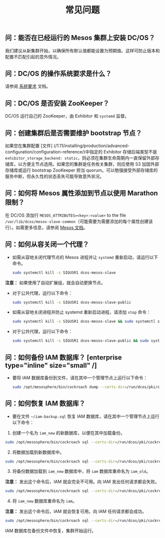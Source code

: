 ﻿---
layout: layout.pug
navigationTitle: 常见问题
title: 常见问题
menuWeight: 20
excerpt: 关于安装 DC/OS 的常见问题
---


## 问：能否在已经运行的 Mesos 集群上安装 DC/OS？
我们建议从新集群开始，以确保所有默认值都能设置为预期值。这样可防止版本和配置不匹配引起的意外情况。

## 问：DC/OS 的操作系统要求是什么？
请参阅 [系统要求](/cn/1.11/installing/production/system-requirements/) 文档。

## 问：DC/OS 是否安装 ZooKeeper？
DC/OS 运行自己的 ZooKeeper，由 Exhibitor 和 `systemd` 监督。

## 问：创建集群后是否需要维护 bootstrap 节点？
如果您在集群配置 [文件] (/1.11/installing/production/advanced-configuration/configuration-reference/)中指定的 Exhibitor 存储后端类型不是 `exhibitor_storage_backend: static`，则必须在集群生命周期内一直保留外部存储库，以方便主节点选用。如果您的集群是任务攸关集群，则应使用 S3 加固外部存储库或运行 bootstrap ZooKeeper 担当 quorum。可以勉强接受外部存储库的服务中断，但永久性的状态丢失可能导致意外状况。

## 问：如何将 Mesos 属性添加到节点以使用 Marathon 限制？

在 DC/OS 添加行 `MESOS_ATTRIBUTES=<key>:<value>` to the file `/var/lib/dcos/mesos-slave-common`（可能需要为需要添加的每个属性创建该行）。如需更多信息，请参阅 [Mesos 文档](http://mesos.apache.org/documentation/latest/attributes-resources/)。

## 问：如何从容关闭一个代理？

- 如需从容地关闭代理节点的 Mesos 进程并让 `systemd` 重新启动，请运行以下命令。

    ```bash
    sudo systemctl kill -s SIGUSR1 dcos-mesos-slave
    ```

**注意：** 如果使用了自动扩展组，就会自动更换节点。

- 对于公共代理，运行以下命令：

    ```bash
    sudo systemctl kill -s SIGUSR1 dcos-mesos-slave-public
    ```

- 如需从容地关闭进程并防止 systemd 重新启动进程，请添加 `stop` 命令：

    ```bash
    sudo systemctl kill -s SIGUSR1 dcos-mesos-slave && sudo systemctl stop dcos-mesos-slave
    ```

- 对于公共代理，运行以下命令：

    ```bash
    sudo systemctl kill -s SIGUSR1 dcos-mesos-slave-public && sudo systemctl stop dcos-mesos-slave-public
    ```

## 问：如何备份 IAM 数据库？ [enterprise type="inline" size="small" /]

- 要将 IAM 数据库备份到文件，请在其中一个管理节点上运行以下命令：

    ```bash
    sudo /opt/mesosphere/bin/cockroach dump --certs-dir=/run/dcos/pki/cockroach --host=$(/opt/mesosphere/bin/detect_ip) iam > ~/iam-backup.sql
    ```

## 问：如何恢复 IAM 数据库？

- 要在文件 `~/iam-backup.sql` 恢复 IAM 数据库，请在其中一个管理节点上运行以下命令：

1. 创建一个名为 `iam_new` 的新数据库，以便在其中加载备份。

```bash
sudo /opt/mesosphere/bin/cockroach sql --certs-dir=/run/dcos/pki/cockroach --host=$(/opt/mesosphere/bin/detect_ip) -e "CREATE DATABASE iam_new"
```

2. 将数据加载到新数据库中。

```bash
sudo /opt/mesosphere/bin/cockroach sql --certs-dir=/run/dcos/pki/cockroach --host=$(/opt/mesosphere/bin/detect_ip) --database=iam_new < ~/iam-backup.sql
```

3. 将备份数据加载到 `iam_new` 数据库中，将 `iam` 数据库重命名为 `iam_old`。

**注意：** 发出这个命令后，IAM 就会完全不可用。向 IAM 发出任何请求都会失败。

```bash
sudo /opt/mesosphere/bin/cockroach sql --certs-dir=/run/dcos/pki/cockroach --host=$(/opt/mesosphere/bin/detect_ip) -e "ALTER DATABASE iam RENAME TO iam_old"
```

4. 将 `iam_new` 数据库重命名为 `iam`。

**注意：** 发出这个命令后，IAM 就会恢复可用。向 IAM 任何请求都会成功。

```bash
sudo /opt/mesosphere/bin/cockroach sql --certs-dir=/run/dcos/pki/cockroach --host=$(/opt/mesosphere/bin/detect_ip) -e "ALTER DATABASE iam_new RENAME TO iam"
```

IAM 数据库在备份文件中恢复，集群开始运行。
